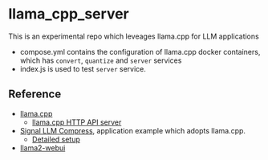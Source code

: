 # llama_cpp_server

This is an experimental repo which leveages llama.cpp for LLM applications

- compose.yml contains the configuration of llama.cpp docker containers, which has `convert`, `quantize` and `server` services
- index.js is used to test `server` service.

## Reference

- [llama.cpp](https://github.com/ggerganov/llama.cpp)
  - [llama.cpp HTTP API server](https://github.com/ggerganov/llama.cpp/tree/master/examples/server)
- [Signal LLM Compress](https://github.com/Wheest/signal-compress/tree/main), application example which adopts llama.cpp.
  - [Detailed setup](https://github.com/Wheest/wheest.github.io/blob/6a5e0c1ff075a03d3ed2c778243e878d767b39ba/_posts/2023-09-05-signal_compress_docker_compose.md)
- [llama2-webui](https://github.com/liltom-eth/llama2-webui)
